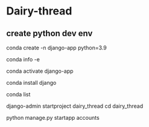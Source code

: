 # Dairy-thread

## create python dev env
conda create -n django-app python=3.9

conda info -e

conda activate django-app

conda install django

conda list

django-admin startproject dairy_thread
cd dairy_thread

python manage.py startapp accounts